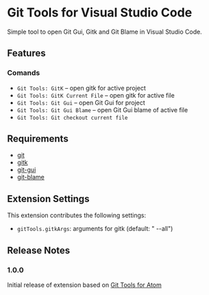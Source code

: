 # Git Tools for Visual Studio Code

Simple tool to open Git Gui, Gitk and Git Blame in Visual Studio Code.

## Features

### Comands

* `Git Tools: GitK` – open gitk for active project
* `Git Tools: GitK Current File` – open gitk for active file
* `Git Tools: Git Gui` – open Git Gui for project
* `Git Tools: Git Gui Blame` – open Git Gui blame of active file
* `Git Tools: Git checkout current file`

## Requirements
- [git](https://git-scm.com/)
- [gitk](https://git-scm.com/docs/gitk)
- [git-gui](https://git-scm.com/docs/git-gui)
- [git-blame](https://git-scm.com/docs/git-blame)

## Extension Settings

This extension contributes the following settings:

* `gitTools.gitkArgs`: arguments for gitk (default: " --all")

## Release Notes

### 1.0.0

Initial release of extension based on [Git Tools for Atom](https://github.com/ankalus/git-tools)
